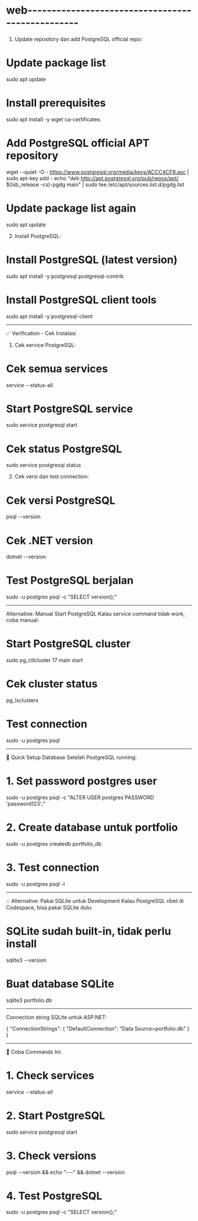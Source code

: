 # web-------------------------------------------------
1. Update repository dan add PostgreSQL official repo:
# Update package list
sudo apt update

# Install prerequisites
sudo apt install -y wget ca-certificates

# Add PostgreSQL official APT repository
wget --quiet -O - https://www.postgresql.org/media/keys/ACCC4CF8.asc | sudo apt-key add -
echo "deb http://apt.postgresql.org/pub/repos/apt/ $(lsb_release -cs)-pgdg main" | sudo tee /etc/apt/sources.list.d/pgdg.list

# Update package list again
sudo apt update

2. Install PostgreSQL:
# Install PostgreSQL (latest version)
sudo apt install -y postgresql postgresql-contrib

# Install PostgreSQL client tools
sudo apt install -y postgresql-client

---------------------------------------------------------
✅ Verification - Cek Instalasi

1. Cek service PostgreSQL:
# Cek semua services
service --status-all

# Start PostgreSQL service
sudo service postgresql start

# Cek status PostgreSQL
sudo service postgresql status

2. Cek versi dan test connection:
# Cek versi PostgreSQL
psql --version

# Cek .NET version
dotnet --version

# Test PostgreSQL berjalan
sudo -u postgres psql -c "SELECT version();"

------------------------------------------------------------
Alternative: Manual Start PostgreSQL
Kalau service command tidak work, coba manual:
# Start PostgreSQL cluster
sudo pg_ctlcluster 17 main start

# Cek cluster status
pg_lsclusters

# Test connection
sudo -u postgres psql

------------------------------------------------------------
🚀 Quick Setup Database
Setelah PostgreSQL running:

# 1. Set password postgres user
sudo -u postgres psql -c "ALTER USER postgres PASSWORD 'password123';"

# 2. Create database untuk portfolio
sudo -u postgres createdb portfolio_db

# 3. Test connection
sudo -u postgres psql -l

------------------------------------------------------------
💡 Alternative: Pakai SQLite untuk Development
Kalau PostgreSQL ribet di Codespace, bisa pakai SQLite dulu:
# SQLite sudah built-in, tidak perlu install
sqlite3 --version

# Buat database SQLite
sqlite3 portfolio.db

------------------------------------------------------------
Connection string SQLite untuk ASP.NET:

{
  "ConnectionStrings": {
    "DefaultConnection": "Data Source=portfolio.db"
  }
}

------------------------------------------------------------
🎯 Coba Commands Ini:
# 1. Check services
service --status-all

# 2. Start PostgreSQL
sudo service postgresql start

# 3. Check versions
psql --version && echo "---" && dotnet --version

# 4. Test PostgreSQL
sudo -u postgres psql -c "SELECT version();"